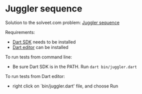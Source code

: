 Juggler sequence
================

Solution to the solveet.com problem: 
[Juggler sequence](http://www.solveet.com/exercises/Numeros-malabaristas--Juggler-sequence/277)

Requirements:

- [Dart SDK](https://www.dartlang.org) needs to be installed
- [Dart editor](https://www.dartlang.org) can be installed

To run tests from command line:

- Be sure Dart SDK is in the PATH. Run `dart bin/juggler.dart`

To run tests from Dart editor:

- right click on `bin/juggler.dart' file, and choose Run

